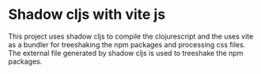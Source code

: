 # Shadow cljs with vite js

This project uses shadow cljs to compile the clojurescript and the uses vite as a bundler for treeshaking the
npm packages and processing css files. The external file generated by shadow cljs is used to treeshake the npm
packages.
